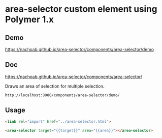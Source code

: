 # area-selector custom element using Polymer 1.x

## Demo

https://nachoab.github.io/area-selector/components/area-selector/demo

## Doc

https://nachoab.github.io/area-selector/components/area-selector/


Draws an area of selection for multiple selection.

```
http://localhost:8080/components/area-selector/demo/
```

## Usage

```html
<link rel="import" href="../area-selector.html">

<area-selector target="{{target}}" area="{{area}}"></area-selector>
```
